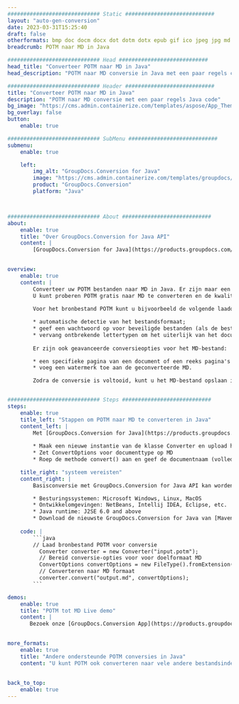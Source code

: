 ```yaml
---
############################# Static ############################
layout: "auto-gen-conversion"
date: 2023-03-31T15:25:40
draft: false
otherformats: bmp doc docm docx dot dotm dotx epub gif ico jpeg jpg md odt ott pdf png psd rtf tex tif tiff txt xps
breadcrumb: POTM naar MD in Java

############################# Head ############################
head_title: "Converteer POTM naar MD in Java"
head_description: "POTM naar MD conversie in Java met een paar regels code. Converteer meer dan 160 bestandsindelingen met de GroupDocs-documentconversie-API voor Java"

############################# Header ############################
title: "Converteer POTM naar MD in Java"
description: "POTM naar MD conversie met een paar regels Java code"
bg_image: "https://cms.admin.containerize.com/templates/aspose/App_Themes/V3/images/bg/header1.png"
bg_overlay: false
button:
    enable: true

############################# SubMenu ############################
submenu:
    enable: true

    left:
        img_alt: "GroupDocs.Conversion for Java"
        image: "https://cms.admin.containerize.com/templates/groupdocs/images/product-logos/90x90-noborder/groupdocs-conversion-java.png"
        product: "GroupDocs.Conversion"
        platform: "Java"



############################# About ############################
about:
    enable: true
    title: "Over GroupDocs.Conversion for Java API"
    content: |
        [GroupDocs.Conversion for Java](https://products.groupdocs.com/conversion/java/) is een geavanceerde conversie-API voor bestandsindelingen voor het converteren tussen populaire afbeeldings- en documentindelingen zoals Microsoft Office, OpenDocument, PDF, HTML, e-mail, CAD. en nog veel meer met slechts een paar regels code. De native API detecteert automatisch de formaten van de originele documenten en biedt veel opties voor het aanpassen van de geconverteerde documenten. Naast de functie om informatie uit een document te extraheren, ondersteunt het standaard ook het cachen van de conversieresultaten naar de lokale schijf. Elk type cacheopslag kan echter worden ondersteund door de juiste interfaces te implementeren - Amazon S3, Dropbox, Google Drive, Windows Azure, Reddis of andere.
    

overview:
    enable: true
    content: |
        Converteer uw POTM bestanden naar MD in Java. Er zijn maar een paar regels Java code nodig op elk platform naar keuze, zoals Windows, Linux, macOS.
        U kunt proberen POTM gratis naar MD te converteren en de kwaliteit van de conversieresultaten te evalueren. Naast eenvoudige scripts voor bestandsconversie, kunt u meer geavanceerde opties proberen voor het laden van het POTM-bronbestand en het opslaan van de MD-uitvoer. 
        
        Voor het bronbestand POTM kunt u bijvoorbeeld de volgende laadopties gebruiken:

        * automatische detectie van het bestandsformaat;
        * geef een wachtwoord op voor beveiligde bestanden (als de bestandsindeling dit ondersteunt);
        * vervang ontbrekende lettertypen om het uiterlijk van het document te behouden.
        
        Er zijn ook geavanceerde conversieopties voor het MD-bestand:

        * een specifieke pagina van een document of een reeks pagina's converteren;
        * voeg een watermerk toe aan de geconverteerde MD.

        Zodra de conversie is voltooid, kunt u het MD-bestand opslaan in uw lokale bestandspad of in opslag van derden, zoals FTP, Amazon S3, Google Drive, Dropbox enz. Let op - om POTM te converteren tot MD, hoeft u geen extra software te installeren, zoals MS Office, Open Office, Adobe Acrobat Reader etc.


############################# Steps ############################
steps:
    enable: true
    title_left: "Stappen om POTM naar MD te converteren in Java"
    content_left: |
        Met [GroupDocs.Conversion for Java](https://products.groupdocs.com/conversion/java/) kunnen ontwikkelaars het POTM-bestand eenvoudig converteren naar MD met een paar regels code.
        
        * Maak een nieuwe instantie van de klasse Converter en upload het bestand POTM met het volledige pad
        * Zet ConvertOptions voor documenttype op MD
        * Roep de methode convert() aan en geef de documentnaam (volledig pad) en formaat (MD) door als parameter

    title_right: "systeem vereisten"
    content_right: |
        Basisconversie met GroupDocs.Conversion for Java API kan worden gedaan met slechts een paar regels code. Onze API's worden ondersteund op alle belangrijke platforms en besturingssystemen. Voordat u de onderstaande code uitvoert, moet u ervoor zorgen dat de volgende vereisten op uw systeem zijn geïnstalleerd.

        * Besturingssystemen: Microsoft Windows, Linux, MacOS
        * Ontwikkelomgevingen: NetBeans, Intellij IDEA, Eclipse, etc.
        * Java runtime: J2SE 6.0 and above
        * Download de nieuwste GroupDocs.Conversion for Java van [Maven](https://repository.groupdocs.com/webapp/#/artifacts/browse/tree/General/repo/com/groupdocs/groupdocs-conversion)
         
    code: |
        ```java    
        // Laad bronbestand POTM voor conversie
          Converter converter = new Converter("input.potm");
          // Bereid conversie-opties voor voor doelformaat MD
          ConvertOptions convertOptions = new FileType().fromExtension("md").getConvertOptions();
          // Converteren naar MD formaat
          converter.convert("output.md", convertOptions);
        ```

demos:
    enable: true
    title: "POTM tot MD Live demo"
    content: |
       Bezoek onze [GroupDocs.Conversion App](https://products.groupdocs.app/conversion/family) website en probeer POTM naar MD conversie nu. De gratis demo heeft de volgende voordelen:
          

more_formats:
    enable: true
    title: "Andere ondersteunde POTM conversies in Java"
    content: "U kunt POTM ook converteren naar vele andere bestandsindelingen. Zie de lijst hieronder."
       
       
back_to_top:
    enable: true
---
```

